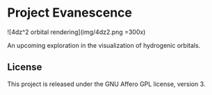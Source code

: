 # Project Evanescence

![4dz^2 orbital rendering](img/4dz2.png =300x)

An upcoming exploration in the visualization of hydrogenic orbitals.

## License

This project is released under the GNU Affero GPL license, version 3.
